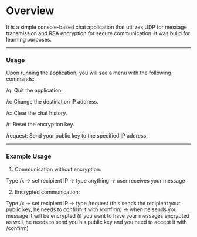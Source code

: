 # Overview

It is a simple console-based chat application that utilizes UDP for message transmission and RSA encryption for secure communication. It was build for learning purposes.

---

### Usage

Upon running the application, you will see a menu with the following commands:

/q: Quit the application.

/x: Change the destination IP address.

/c: Clear the chat history.

/r: Reset the encryption key.

/request: Send your public key to the specified IP address.

---

### Example Usage

1. Communication without encryption:

Type /x -> set recipient IP -> type anything -> user receives your message

2. Encrypted communication:

Type /x -> set recipient IP -> type /request (this sends the recipient your public key, he needs to confirm it with /confirm) -> when he sends you message it will be encrypted (if you want to have your messages encrypted as well, he needs to send you his public key and you need to accept it with /confirm)
